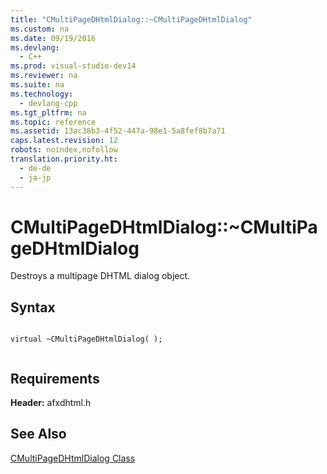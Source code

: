 ```yaml
---
title: "CMultiPageDHtmlDialog::~CMultiPageDHtmlDialog"
ms.custom: na
ms.date: 09/19/2016
ms.devlang: 
  - C++
ms.prod: visual-studio-dev14
ms.reviewer: na
ms.suite: na
ms.technology: 
  - devlang-cpp
ms.tgt_pltfrm: na
ms.topic: reference
ms.assetid: 13ac38b3-4f52-447a-98e1-5a8fef8b7a71
caps.latest.revision: 12
robots: noindex,nofollow
translation.priority.ht: 
  - de-de
  - ja-jp
---
```

# CMultiPageDHtmlDialog::~CMultiPageDHtmlDialog
Destroys a multipage DHTML dialog object.  
  
## Syntax  
  
```  
  
virtual ~CMultiPageDHtmlDialog( );  
  
```  
  
## Requirements  
 **Header:** afxdhtml.h  
  
## See Also  
 [CMultiPageDHtmlDialog Class](../vs140/CMultiPageDHtmlDialog-Class.md)